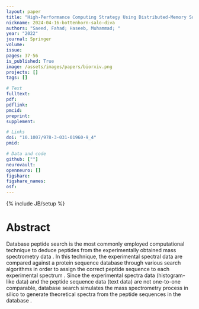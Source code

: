 ```yaml
---
layout: paper
title: "High-Performance Computing Strategy Using Distributed-Memory Supercomputers"
nickname: 2024-04-16-bottenhorn-salo-diva
authors: "Saeed, Fahad; Haseeb, Muhammad; "
year: "2022"
journal: Springer
volume: 
issue:
pages: 37-56
is_published: True
image: /assets/images/papers/biorxiv.png
projects: []
tags: []

# Text
fulltext:
pdf:
pdflink:
pmcid:
preprint: 
supplement:

# Links
doi: "10.1007/978-3-031-01960-9_4"
pmid:

# Data and code
github: [""]
neurovault:
openneuro: []
figshare:
figshare_names:
osf:
---
```

{% include JB/setup %}

# Abstract

Database peptide search is the most commonly employed computational technique to deduce peptides from the experimentally obtained mass spectrometry data . In this technique, the experimental spectral data are compared against a protein sequence database through various search algorithms in order to assign the correct peptide sequence to each experimental spectrum . Since the experimental spectra data (histogram-like data) and the peptide sequence data (text data) are not one-to-one comparable, database search simulates the mass spectrometry process in silico to generate theoretical spectra from the peptide sequences in the database .
